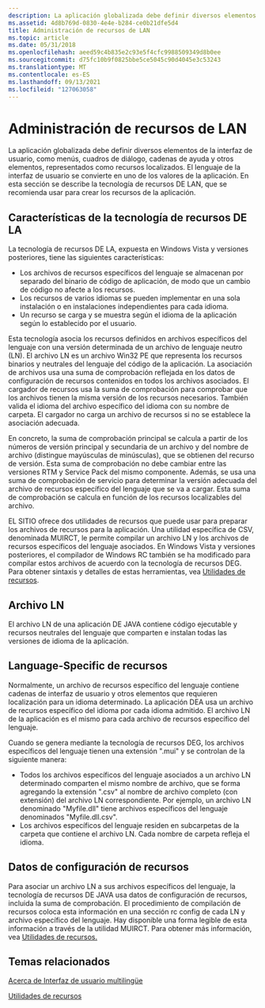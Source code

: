 ```yaml
---
description: La aplicación globalizada debe definir diversos elementos de la interfaz de usuario, como menús, cuadros de diálogo, cadenas de ayuda y otros elementos, representados como recursos localizados.
ms.assetid: 4d8b769d-0830-4e4e-b284-ce0b21dfe5d4
title: Administración de recursos de LAN
ms.topic: article
ms.date: 05/31/2018
ms.openlocfilehash: aeed59c4b835e2c93e5f4cfc9988509349d8b0ee
ms.sourcegitcommit: d75fc10b9f0825bbe5ce5045c90d4045e3c53243
ms.translationtype: MT
ms.contentlocale: es-ES
ms.lasthandoff: 09/13/2021
ms.locfileid: "127063058"
---
```

# <a name="mui-resource-management"></a>Administración de recursos de LAN

La aplicación globalizada debe definir diversos elementos de la interfaz de usuario, como menús, cuadros de diálogo, cadenas de ayuda y otros elementos, representados como recursos localizados. El lenguaje de la interfaz de usuario se convierte en uno de los valores de la aplicación. En esta sección se describe la tecnología de recursos DE LAN, que se recomienda usar para crear los recursos de la aplicación.

## <a name="features-of-the-mui-resource-technology"></a>Características de la tecnología de recursos DE LA

La tecnología de recursos DE LA, expuesta en Windows Vista y versiones posteriores, tiene las siguientes características:

-   Los archivos de recursos específicos del lenguaje se almacenan por separado del binario de código de aplicación, de modo que un cambio de código no afecte a los recursos.
-   Los recursos de varios idiomas se pueden implementar en una sola instalación o en instalaciones independientes para cada idioma.
-   Un recurso se carga y se muestra según el idioma de la aplicación según lo establecido por el usuario.

Esta tecnología asocia los recursos definidos en archivos específicos del lenguaje con una versión determinada de un archivo de lenguaje neutro (LN). El archivo LN es un archivo Win32 PE que representa los recursos binarios y neutrales del lenguaje del código de la aplicación. La asociación de archivos usa una suma de comprobación reflejada en los datos de configuración de recursos contenidos en todos los archivos asociados. El cargador de recursos usa la suma de comprobación para comprobar que los archivos tienen la misma versión de los recursos necesarios. También valida el idioma del archivo específico del idioma con su nombre de carpeta. El cargador no carga un archivo de recursos si no se establece la asociación adecuada.

En concreto, la suma de comprobación principal se calcula a partir de los números de versión principal y secundaria de un archivo y del nombre de archivo (distingue mayúsculas de minúsculas), que se obtienen del recurso de versión. Esta suma de comprobación no debe cambiar entre las versiones RTM y Service Pack del mismo componente. Además, se usa una suma de comprobación de servicio para determinar la versión adecuada del archivo de recursos específico del lenguaje que se va a cargar. Esta suma de comprobación se calcula en función de los recursos localizables del archivo.

EL SITIO ofrece dos utilidades de recursos que puede usar para preparar los archivos de recursos para la aplicación. Una utilidad específica de CSV, denominada MUIRCT, le permite compilar un archivo LN y los archivos de recursos específicos del lenguaje asociados. En Windows Vista y versiones posteriores, el compilador de Windows RC también se ha modificado para compilar estos archivos de acuerdo con la tecnología de recursos DEG. Para obtener sintaxis y detalles de estas herramientas, vea [Utilidades de recursos](resource-utilities.md).

## <a name="ln-file"></a>Archivo LN

El archivo LN de una aplicación DE JAVA contiene código ejecutable y recursos neutrales del lenguaje que comparten e instalan todas las versiones de idioma de la aplicación.

## <a name="language-specific-resource-file"></a>Language-Specific de recursos

Normalmente, un archivo de recursos específico del lenguaje contiene cadenas de interfaz de usuario y otros elementos que requieren localización para un idioma determinado. La aplicación DEA usa un archivo de recursos específico del idioma por cada idioma admitido. El archivo LN de la aplicación es el mismo para cada archivo de recursos específico del lenguaje.

Cuando se genera mediante la tecnología de recursos DEG, los archivos específicos del lenguaje tienen una extensión ".mui" y se controlan de la siguiente manera:

-   Todos los archivos específicos del lenguaje asociados a un archivo LN determinado comparten el mismo nombre de archivo, que se forma agregando la extensión ".csv" al nombre de archivo completo (con extensión) del archivo LN correspondiente. Por ejemplo, un archivo LN denominado "Myfile.dll" tiene archivos específicos del lenguaje denominados "Myfile.dll.csv".
-   Los archivos específicos del lenguaje residen en subcarpetas de la carpeta que contiene el archivo LN. Cada nombre de carpeta refleja el idioma.

## <a name="resource-configuration-data"></a>Datos de configuración de recursos

Para asociar un archivo LN a sus archivos específicos del lenguaje, la tecnología de recursos DE JAVA usa datos de configuración de recursos, incluida la suma de comprobación. El procedimiento de compilación de recursos coloca esta información en una sección rc config de cada LN y archivo específico del lenguaje. Hay disponible una forma legible de esta información a través de la utilidad MUIRCT. Para obtener más información, vea [Utilidades de recursos.](resource-utilities.md)

## <a name="related-topics"></a>Temas relacionados

<dl> <dt>

[Acerca de Interfaz de usuario multilingüe](about-multilingual-user-interface.md)
</dt> <dt>

[Utilidades de recursos](resource-utilities.md)
</dt> </dl>

 

 



